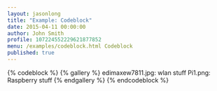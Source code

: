 ```yaml
---
layout: jasonlong
title: "Example: Codeblock"
date: 2015-04-11 00:00:00
author: John Smith
profile: 107224552229621877852
menu: /examples/codeblock.html Codeblock
published: true
---
```


{% codeblock %}
{% gallery %}
edimaxew7811.jpg: wlan stuff
Pi1.png: Raspberry stuff
{% endgallery %}
{% endcodeblock %}


